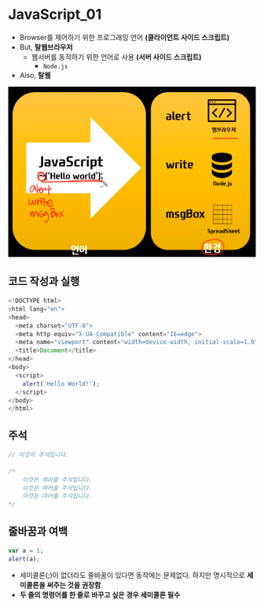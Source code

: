 # JavaScript_01

-   Browser를 제어하기 위한 프로그래밍 언어 **(클라이언트 사이드 스크립트)**
-   But, **탈웹브라우저**
    -   웹서버를 동작하기 위한 언어로 사용 **(서버 사이드 스크립트)**
        -   `Node.js`
-   Also, **탈웹**

![image-20220310000040501](javascript_01.assets/image-20220310000040501.png)

## 코드 작성과 실행

```javascript
<!DOCTYPE html>
<html lang="en">
<head>
  <meta charset="UTF-8">
  <meta http-equiv="X-UA-Compatible" content="IE=edge">
  <meta name="viewport" content="width=device-width, initial-scale=1.0">
  <title>Document</title>
</head>
<body>
  <script>
    alert('Hello World!');
  </script>
</body>
</html>
```

## 주석

```javascript
// 이것이 주석입니다.

/*
	이것은 여러줄 주석입니다.
	이것은 여러줄 주석입니다.
	이것은 여러줄 주석입니다.
*/
```

## 줄바꿈과 여백

```javascript
var a = 1;
alert(a);
```

-   세미콜론(;)이 없더라도 줄바꿈이 있다면 동작에는 문제없다. 하지만 명시적으로 **세미콜론을 써주는 것을 권장함**
-   **두 줄의 명령어를 한 줄로 바꾸고 싶은 경우 세미콜론 필수**

